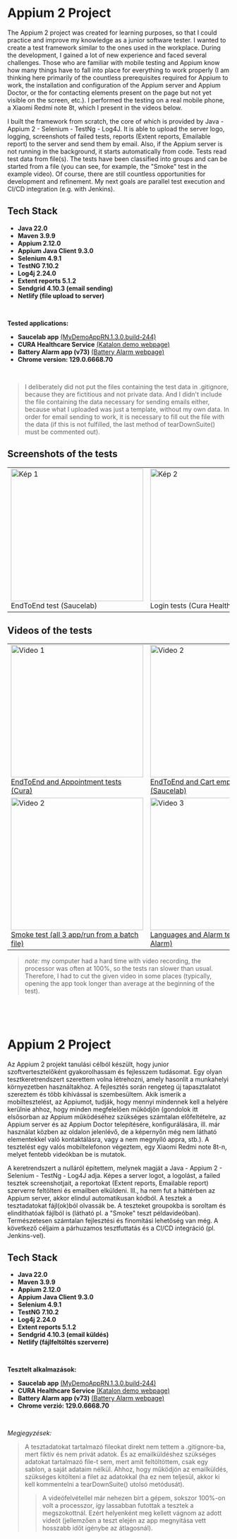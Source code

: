 # Appium 2 Project
The Appium 2 project was created for learning purposes, so that I could practice and improve my knowledge as a junior software tester. I wanted to create a test framework similar to the ones used in the workplace. During the development, I gained a lot of new experience and faced several challenges. Those who are familiar with mobile testing and Appium know how many things have to fall into place for everything to work properly (I am thinking here primarily of the countless prerequisites required for Appium to work, the installation and configuration of the Appium server and Appium Doctor, or the for contacting elements present on the page but not yet visible on the screen, etc.). I performed the testing on a real mobile phone, a Xiaomi Redmi note 8t, which I present in the videos below.

I built the framework from scratch, the core of which is provided by Java - Appium 2 - Selenium - TestNg - Log4J. It is able to upload the server logo, logging, screenshots of failed tests, reports (Extent reports, Emailable report) to the server and send them by email. Also, if the Appium server is not running in the background, it starts automatically from code. Tests read test data from file(s). The tests have been classified into groups and can be started from a file (you can see, for example, the "Smoke" test in the example video). Of course, there are still countless opportunities for development and refinement. My next goals are parallel test execution and CI/CD integration (e.g. with Jenkins).

## Tech Stack
- **Java 22.0**
- **Maven 3.9.9**
- **Appium 2.12.0**
- **Appium Java Client 9.3.0**
- **Selenium 4.9.1**
- **TestNG 7.10.2**
- **Log4j 2.24.0**
- **Extent reports 5.1.2**
- **Sendgrid 4.10.3 (email sending)**
- **Netlify (file upload to server)**
<br>

**Tested applications:** 
- **Saucelab app** [(MyDemoAppRN.1.3.0.build-244)](https://github.com/saucelabs/my-demo-app-rn/releases/ "link title") <br>
- **CURA Healthcare Service** [(Katalon demo webpage)](https://katalon-demo-cura.herokuapp.com// "link title") <br>
- **Battery Alarm app (v73)** [(Battery Alarm webpage)](https://www.batteryalarm.app/ "link title")
- **Chrome version: 129.0.6668.70**
<br>

>I deliberately did not put the files containing the test data in .gitignore, because they are fictitious and not private data. And I didn't include the file containing the data necessary for sending emails either, because what I uploaded was just a template, without my own data. In order for email sending to work, it is necessary to fill out the file with the data (if this is not fulfilled, the last method of tearDownSuite() must be commented out).

## Screenshots of the tests
<table>
<tr>
<td>
<img src="https://github.com/user-attachments/assets/7165fe3f-bd0a-4812-b017-7af0d30d4395" alt="Kép 1" width="300"/>
<br>
EndToEnd test (Saucelab)
</td>
<td>
<img src="https://github.com/user-attachments/assets/d2f4c69d-7ac5-4630-b9b4-3d7b8161315e" alt="Kép 2" width="300"/>
<br>
Login tests (Cura Healthcare)
</td>
<td>
<img src="https://github.com/user-attachments/assets/2e135396-8ece-4b96-84fd-5e030df44a4a" alt="Kép 3" width="300"/>
<br>
Page access tests (Battery Alarm)
</td>
</tr>
</table>

## Videos of the tests
<table>
<tr>
<td>
<a href="https://www.youtube.com/watch?v=fIGTZE3TzqU">
<img src="https://img.youtube.com/vi/fIGTZE3TzqU/hqdefault.jpg" alt="Video 1" width="300" />
<br>
EndToEnd and Appointment tests (Cura)
</a>
</td>
<td>
<a href="https://www.youtube.com/watch?v=_fyCZPb1ChQ">
<img src="https://img.youtube.com/vi/_fyCZPb1ChQ/hqdefault.jpg" alt="Video 2" width="300" />
<br>
EndToEnd and Cart empt. tests (Saucelab)
</a>
</td>
<td>
<a href="https://www.youtube.com/watch?v=HAl7d1OYIpE">
<img src="https://img.youtube.com/vi/HAl7d1OYIpE/hqdefault.jpg" alt="Video 2" width="300" />
<br>
Dropd. and Feedb.popup tests (Saucelab)
</a>
</td>
</tr>
<tr>
<td>
<a href="https://www.youtube.com/watch?v=5RCdNtd5-Nc">
<img src="https://img.youtube.com/vi/5RCdNtd5-Nc/hqdefault.jpg" alt="Video 2" width="300" />
<br>
Smoke test (all 3 app/run from a batch file)
</a>
</td>
<td>
<a href="https://www.youtube.com/watch?v=_lf7F6Mp2Do">
<img src="https://img.youtube.com/vi/_lf7F6Mp2Do/hqdefault.jpg" alt="Video 3" width="300" />
<br>
Languages and Alarm tests (Battery Alarm)
</a>
</td>
<td>
<a href="https://www.youtube.com/watch?v=QFx-9d3RgDk">
<img src="https://img.youtube.com/vi/QFx-9d3RgDk/hqdefault.jpg" alt="Video 1" width="300" />
<br>
Logintests with Data Provider (Cura)
</a>
</td>
</tr>
</table>




>_note:_ my computer had a hard time with video recording, the processor was often at 100%, so the tests ran slower than usual. Therefore, I had to cut the given video in some places (typically, opening the app took longer than average at the beginning of the test).

#
#
<br>

# Appium 2 Project
Az Appium 2 projekt tanulási célból készült, hogy junior szoftvertesztelőként gyakorolhassam és fejlesszem tudásomat. Egy olyan tesztkeretrendszert szerettem volna létrehozni, amely hasonlít a munkahelyi környezetben használtakhoz. A fejlesztés során rengeteg új tapasztalatot szereztem és több kihívással is szembesültem. Akik ismerik a mobiltesztelést, az Appiumot, tudják, hogy mennyi mindennek kell a helyére kerülnie ahhoz, hogy minden megfelelően működjön (gondolok itt elsősorban az Appium működéséhez szükséges számtalan előfeltételre, az Appium server és az Appium Doctor telepítésére, konfigurálására, ill. már használat közben az oldalon jelenlévő, de a képernyőn még nem látható elementekkel való kontaktálásra, vagy a nem megnyíló appra, stb.). A tesztelést egy valós mobiltelefonon végeztem, egy Xiaomi Redmi note 8t-n, melyet fentebb videókban be is mutatok.

A keretrendszert a nulláról építettem, melynek magját a Java - Appium 2 - Selenium - TestNg - Log4J adja. Képes a server logot, a logolást, a failed tesztek screenshotjait, a reportokat (Extent reports, Emailable report) szerverre feltölteni és emailben elküldeni. Ill., ha nem fut a háttérben az Appium server, akkor elindul automatikusan kódból. A tesztek a tesztadatokat fájl(ok)ból olvassák be. A teszteket groupokba is soroltam és elindíthatóak fájlból is (látható pl. a "Smoke" teszt példavideóban). Természetesen számtalan fejlesztési és finomítási lehetőség van még. A következő céljaim a párhuzamos tesztfuttatás és a CI/CD integráció (pl. Jenkins-vel).
<br>

## Tech Stack
- **Java 22.0**
- **Maven 3.9.9**
- **Appium 2.12.0**
- **Appium Java Client 9.3.0**
- **Selenium 4.9.1**
- **TestNG 7.10.2**
- **Log4j 2.24.0**
- **Extent reports 5.1.2**
- **Sendgrid 4.10.3 (email küldés)**
- **Netlify (fájlfeltöltés szerverre)**
<br>

**Tesztelt alkalmazások:** 
- **Saucelab app** [(MyDemoAppRN.1.3.0.build-244)](https://github.com/saucelabs/my-demo-app-rn/releases/ "link title") <br>
- **CURA Healthcare Service** [(Katalon demo webpage)](https://katalon-demo-cura.herokuapp.com// "link title") <br>
- **Battery Alarm app (v73)** [(Battery Alarm webpage)](https://www.batteryalarm.app/ "link title")
- **Chrome verzió: 129.0.6668.70**
<br>

_Megjegyzések:_
> A tesztadatokat tartalmazó fileokat direkt nem tettem a .gitignore-ba, mert fiktív és nem privát adatok. És az emailküldéshez szükséges adatokat tartalmazó file-t sem, mert amit feltöltöttem, csak egy sablon, a saját adataim nélkül. Ahhoz, hogy működjön az emailküldés, szükséges kitölteni a filet az adatokkal (ha ez nem teljesül, akkor ki kell kommentelni a tearDownSuite() utolsó metódusát).
>
>> A videófelvétellel már nehezen bírt a gépem, sokszor 100%-on volt a processzor, így lassabban futottak a tesztek a megszokottnál. Ezért helyenként meg kellett vágnom az adott videót (jellemzően a teszt elején az app megnyitása vett hosszabb időt igénybe az átlagosnál).
